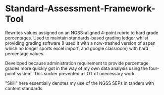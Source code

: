 # Standard-Assessment-Framework-Tool
Rewrites values assigned on an NGSS-aligned 4-point rubric to hard grade percentages.  Used to maintain standards-based grading ledger whilst providing grading software (I used it with a now-trashed version of aspen which no longer sports excel import, and google classroom) with hard percentage values.

Developed because administration requirement to provide percentage grades more quickly got in the way of my own data analysis using the four-point system.  This sucker prevented a LOT of unecessary work.

"Skill" here essentially denotes my use of the NGSS SEPs in tandem with content standards.
